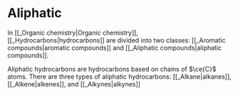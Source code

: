 # Aliphatic

In [[_Organic chemistry|Organic chemistry]], [[_Hydrocarbons|hydrocarbons]] are divided into two classes: [[_Aromatic compounds|aromatic compounds]] and [[_Aliphatic compounds|aliphatic compounds]]. 

Aliphatic hydrocarbons are hydrocarbons based on chains of $\ce{C}$ atoms. There are three types of aliphatic hydrocarbons: [[_Alkane|alkanes]], [[_Alkene|alkenes]], and [[_Alkynes|alkynes]]